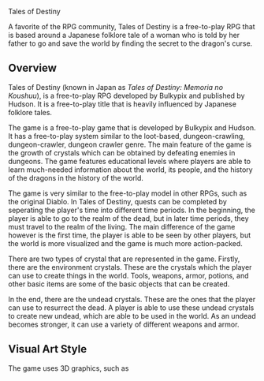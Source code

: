 Tales of Destiny

A favorite of the RPG community, Tales of Destiny is a free-to-play RPG that is based around a Japanese folklore tale of a woman who is told by her father to go and save the world by finding the secret to the dragon's curse.

## Overview

Tales of Destiny (known in Japan as _Tales of Destiny: Memoria no Koushuu_), is a free-to-play RPG developed by Bulkypix and published by Hudson. It is a free-to-play title that is heavily influenced by Japanese folklore tales.

The game is a free-to-play game that is developed by Bulkypix and Hudson. It has a free-to-play system similar to the loot-based, dungeon-crawling, dungeon-crawler, dungeon crawler genre. The main feature of the game is the growth of crystals which can be obtained by defeating enemies in dungeons. The game features educational levels where players are able to learn much-needed information about the world, its people, and the history of the dragons in the history of the world.

The game is very similar to the free-to-play model in other RPGs, such as the original Diablo. In Tales of Destiny, quests can be completed by seperating the player's time into different time periods. In the beginning, the player is able to go to the realm of the dead, but in later time periods, they must travel to the realm of the living. The main difference of the game however is the first time, the player is able to be seen by other players, but the world is more visualized and the game is much more action-packed.

There are two types of crystal that are represented in the game. Firstly, there are the environment crystals. These are the crystals which the player can use to create things in the world. Tools, weapons, armor, potions, and other basic items are some of the basic objects that can be created.

In the end, there are the undead crystals. These are the ones that the player can use to resurrect the dead. A player is able to use these undead crystals to create new undead, which are able to be used in the world. As an undead becomes stronger, it can use a variety of different weapons and armor.

## Visual Art Style

The game uses 3D graphics, such as